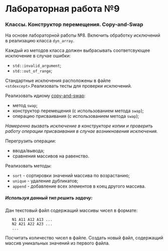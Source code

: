 # Лабораторная работа №9
### Классы. Конструктор перемещения. Copy-and-Swap
На основе лабораторной работы №8. Включить обработку исключений в реализацию класса `dyn_array`. 

Каждый из методов класса должен выбрасывать соответсвующее исключение в случае ошибки:
* `std::invalid_argument`;
* `std::out_of_range`;

Cтандартные исключения расположены в файле `<stdexcept>`.Реализовать тесты для проверки исключений.

Реализовать идиому [copy-and-swap](https://ru.wikipedia.org/wiki/Copy-and-swap):
* метод `swap`;
* конструктор перемещения  (с использованием метода `swap`);
* операцию присваивания (с использованием метода `swap`);

_Намеренно вызвать исключение в конструкторе копии и проверить работу операции присваивания в случае возникновения исключения._

Перегрузить операции:
* ввода/вывода;
* сравнения массивов на равенство.

Реализовать методы:
* `sort` - сортировки значений массива по возрастанию;
* `unique` - удаление дубликатов;
* `append` - добавление всех элементов в коец другого массива.


##### Используя данный тип решить задачу:
Дан текстовый файл содержащий массивы чисел в формате:
```
   N1 A11 A12 A13 ...
   N2 A21 A22 A23 ...
   ...
```
Посчитать количество чисел в файле. Создать новый файл, содержащий массив уникальных значений из первого файла.
